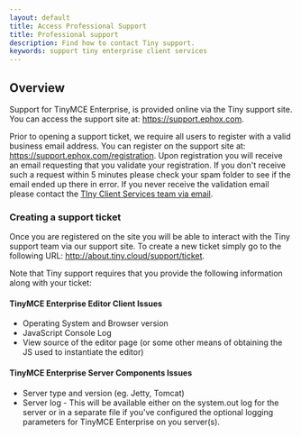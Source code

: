 ```yaml
---
layout: default
title: Access Professional Support
title: Professional support
description: Find how to contact Tiny support.
keywords: support tiny enterprise client services
---
```


## Overview

Support for TinyMCE Enterprise, is provided online via the Tiny support site.  You can access the support site at: https://support.ephox.com.

Prior to opening a support ticket, we require all users to register with a valid business email address. You can register on the support site at: https://support.ephox.com/registration. Upon registration you will receive an email requesting that you validate your registration. If you don't receive such a request within 5 minutes please check your spam folder to see if the email ended up there in error. If you never receive the validation email please contact the [TIny Client Services team via email](mailto:clientservices@tiny.cloud).

### Creating a support ticket

Once you are registered on the site you will be able to interact with the Tiny support team via our support site.  To create a new ticket simply go to the following URL: http://about.tiny.cloud/support/ticket.

Note that Tiny support requires that you provide the following information along with your ticket:

#### TinyMCE Enterprise Editor Client Issues

* Operating System and Browser version
* JavaScript Console Log
* View source of the editor page (or some other means of obtaining the JS used to instantiate the editor)

#### TinyMCE Enterprise Server Components Issues

* Server type and version (eg. Jetty, Tomcat)
* Server log - This will be available either on the system.out log for the server or in a separate file if you've configured the optional logging parameters for TinyMCE Enterprise on you server(s).
